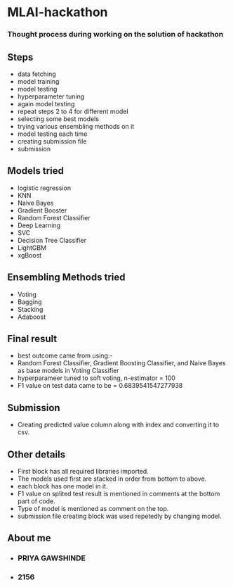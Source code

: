# MLAI-hackathon
### Thought process during working on the solution of hackathon

## Steps
- data fetching
- model training
- model testing
- hyperparameter tuning
- again model testing
- repeat steps 2 to 4 for different model
- selecting some best models
- trying various ensembling methods on it
- model testing each time
- creating submission file
- submission

## Models tried
- logistic regression
- KNN
- Naive Bayes
- Gradient Booster
- Random Forest Classifier
- Deep Learning
- SVC
- Decision Tree Classifier
- LightGBM
- xgBoost

## Ensembling Methods tried
- Voting
- Bagging
- Stacking
- Adaboost

## Final result
- best outcome came from using:-
- Random Forest Classifier, Gradient Boosting Classifier, and Naive Bayes as base models in Voting Classifier
- hyperparameer tuned to soft voting, n-estimator = 100 
- F1 value on test data came to be = 0.6839541547277938
## Submission
- Creating predicted value column along with index and converting it to csv.
## Other details
- First block has all required libraries imported.
- The models used first are stacked in order from bottom to above.
- each block has one model in it.
- F1 value on splited test result is mentioned in comments at the bottom part of code.
- Type of model is mentioned as comment on the top.
- submission file creating block was used repetedly by changing model.
## About me
- ### PRIYA GAWSHINDE
- ### 2156
  


  



















